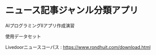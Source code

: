 # ニュース記事ジャンル分類アプリ
AIプログラミングⅡアプリ作成演習

使用データセット

Livedoorニュースコーパス : https://www.rondhuit.com/download.html

